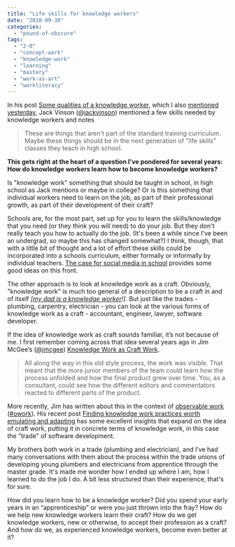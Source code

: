 ```yaml
---
title: "Life skills for knowledge workers"
date: "2010-09-30"
categories: 
  - "pound-of-obscure"
tags: 
  - "2-0"
  - "concept-work"
  - "knowledge-work"
  - "learning"
  - "mastery"
  - "work-as-art"
  - "workliteracy"
---
```


In his post [Some qualities of a knowledge worker](http://blog.jackvinson.com/archives/2010/09/21/some_qualities_of_a_knowledge_worker.html), which I also [mentioned yesterday](https://gbrettmiller.blog/2010/09/29/for-knowledge-workers-solving-problems-is-the-easy-part/), Jack Vinson ([@jackvinson](http://twitter.com/jackvinson)) mentioned a few skills needed by knowledge workers and notes

> These are things that aren't part of the standard training curriculum.  Maybe these things should be in the next generation of "life skills" classes they teach in high school.

**This gets right at the heart of a question I've pondered for several years: How do knowledge workers learn how to become knowledge workers?**

Is "knowledge work" something that should be taught in school, in high school as Jack mentions or maybe in college? Or is this something that individual workers need to learn on the job, as part of their professional growth, as part of their development of their craft?

Schools are, for the most part, set up for you to learn the skills/knowledge that you need (or they think you will need) to do your job. But they don't really teach you how to actually do the job. (It's been a while since I've been an undergrad, so maybe this has changed somewhat?) I think, though, that with a little bit of thought and a lot of effort these skills could be incorporated into a schools curriculum, either formally or informally by individual teachers. [The case for social media in school](http://mashable.com/2010/09/29/social-media-in-school/) provides some good ideas on this front.

The other approach is to look at knowledge work as a craft. Obviously, "knowledge work" is much too general of a description to be a craft in and of itself _\[_[_my dad is a knowledge worker_](http://blog.gbrettmiller.com/some-new-thoughts-on-my-dad-is-a-knowledge-worker/)_!\]_. But just like the trades - plumbing, carpentry, electrician - you can look at the various forms of knowledge work as a craft - accountant, engineer, lawyer, software developer.

If the idea of knowledge work as craft sounds familiar, it’s not because of me. I first remember coming across that idea several years ago in Jim McGee’s ([@jmcgee](http://twitter.com/jmcgee)) [Knowledge Work as Craft Work](http://www.mcgeesmusings.net/stories/2002/03/21/KnowledgeWorkAsCraft.html "Jim McGee - Knowledge work as craft work").

> All along the way in this old style process, the work was visible. That meant that the more junior members of the team could learn how the process unfolded and how the final product grew over time. You, as a consultant, could see how the different editors and commentators reacted to different parts of the product.

More recently, Jim has written about this in the context of [observable work](http://www.mcgeesmusings.net/tag/observable-work/) ([#owork](http://search.twitter.com/search?q=%23owork)). His recent post [Finding knowledge work practices worth emulating and adapting](http://www.mcgeesmusings.net/2010/09/20/finding-knowledge-work-practices-worth-emulating-and-adapting/) has some excellent insights that expand on the idea of craft work, putting it in concrete terms of knowledge work, in this case the "trade" of software development.

My brothers both work in a trade (plumbing and electrician), and I’ve had many conversations with them about the process within the trade unions of developing young plumbers and electricians from apprentice through the master grade. It's made me wonder how I ended up where I am, how I learned to do the job I do. A bit less structured than their experience, that's for sure.

How did you learn how to be a knowledge worker? Did you spend your early years in an “apprenticeship” or were you just thrown into the fray? How do we help new knowledge workers learn their craft? How do we get knowledge workers, new or otherwise, to accept their profession as a craft? And how do we, as experienced knowledge workers, become even better at it?
